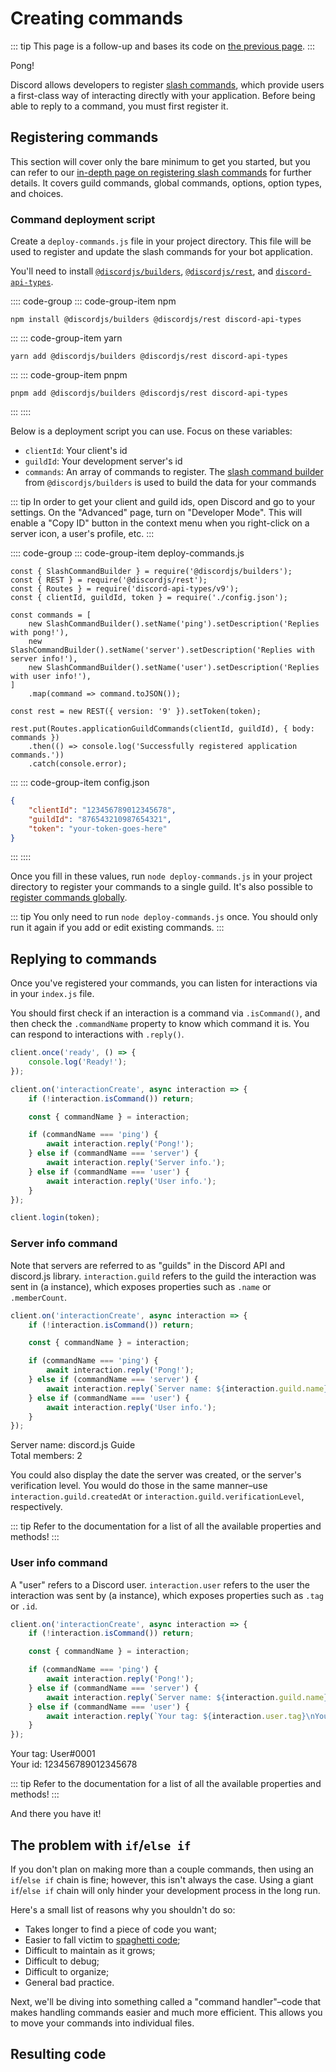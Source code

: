 # Creating commands

::: tip
This page is a follow-up and bases its code on [the previous page](/creating-your-bot/).
:::

<DiscordMessages>
	<DiscordMessage profile="bot">
		<template #interactions>
			<DiscordInteraction profile="user" :command="true">ping</DiscordInteraction>
		</template>
		Pong!
	</DiscordMessage>
</DiscordMessages>

Discord allows developers to register [slash commands](https://discord.com/developers/docs/interactions/application-commands), which provide users a first-class way of interacting directly with your application. Before being able to reply to a command, you must first register it.

## Registering commands

This section will cover only the bare minimum to get you started, but you can refer to our [in-depth page on registering slash commands](/interactions/slash-commands.md#registering-slash-commands) for further details. It covers guild commands, global commands, options, option types, and choices.

### Command deployment script

Create a `deploy-commands.js` file in your project directory. This file will be used to register and update the slash commands for your bot application.

You'll need to install [`@discordjs/builders`](https://github.com/discordjs/discord.js/tree/main/packages/builders), [`@discordjs/rest`](https://github.com/discordjs/discord.js/tree/main/packages/rest), and [`discord-api-types`](https://github.com/discordjs/discord-api-types/).

:::: code-group
::: code-group-item npm
```sh:no-line-numbers
npm install @discordjs/builders @discordjs/rest discord-api-types
```
:::
::: code-group-item yarn
```sh:no-line-numbers
yarn add @discordjs/builders @discordjs/rest discord-api-types
```
:::
::: code-group-item pnpm
```sh:no-line-numbers
pnpm add @discordjs/builders @discordjs/rest discord-api-types
```
:::
::::

Below is a deployment script you can use. Focus on these variables:

- `clientId`: Your client's id
- `guildId`: Your development server's id
- `commands`: An array of commands to register. The [slash command builder](/popular-topics/builders.md#slash-command-builders) from `@discordjs/builders` is used to build the data for your commands

::: tip
In order to get your client and guild ids, open Discord and go to your settings. On the "Advanced" page, turn on "Developer Mode". This will enable a "Copy ID" button in the context menu when you right-click on a server icon, a user's profile, etc.
:::

:::: code-group
::: code-group-item deploy-commands.js
```js{4,6-11}
const { SlashCommandBuilder } = require('@discordjs/builders');
const { REST } = require('@discordjs/rest');
const { Routes } = require('discord-api-types/v9');
const { clientId, guildId, token } = require('./config.json');

const commands = [
	new SlashCommandBuilder().setName('ping').setDescription('Replies with pong!'),
	new SlashCommandBuilder().setName('server').setDescription('Replies with server info!'),
	new SlashCommandBuilder().setName('user').setDescription('Replies with user info!'),
]
	.map(command => command.toJSON());

const rest = new REST({ version: '9' }).setToken(token);

rest.put(Routes.applicationGuildCommands(clientId, guildId), { body: commands })
	.then(() => console.log('Successfully registered application commands.'))
	.catch(console.error);
```
:::
::: code-group-item config.json
```json {2-3}
{
	"clientId": "123456789012345678",
	"guildId": "876543210987654321",
	"token": "your-token-goes-here"
}
```
:::
::::

Once you fill in these values, run `node deploy-commands.js` in your project directory to register your commands to a single guild. It's also possible to [register commands globally](/interactions/slash-commands.md#global-commands).

::: tip
You only need to run `node deploy-commands.js` once. You should only run it again if you add or edit existing commands.
:::

## Replying to commands

Once you've registered your commands, you can listen for interactions via <DocsLink path="class/Client?scrollTo=e-interactionCreate" /> in your `index.js` file.

You should first check if an interaction is a command via <DocsLink path="class/Interaction?scrollTo=isCommand" type="method">`.isCommand()`</DocsLink>, and then check the <DocsLink path="class/CommandInteraction?scrollTo=commandName">`.commandName`</DocsLink> property to know which command it is. You can respond to interactions with <DocsLink path="class/CommandInteraction?scrollTo=reply">`.reply()`</DocsLink>.

```js {5-17}
client.once('ready', () => {
	console.log('Ready!');
});

client.on('interactionCreate', async interaction => {
	if (!interaction.isCommand()) return;

	const { commandName } = interaction;

	if (commandName === 'ping') {
		await interaction.reply('Pong!');
	} else if (commandName === 'server') {
		await interaction.reply('Server info.');
	} else if (commandName === 'user') {
		await interaction.reply('User info.');
	}
});

client.login(token);
```

### Server info command

Note that servers are referred to as "guilds" in the Discord API and discord.js library. `interaction.guild` refers to the guild the interaction was sent in (a <DocsLink path="class/Guild" /> instance), which exposes properties such as `.name` or `.memberCount`.

```js {9}
client.on('interactionCreate', async interaction => {
	if (!interaction.isCommand()) return;

	const { commandName } = interaction;

	if (commandName === 'ping') {
		await interaction.reply('Pong!');
	} else if (commandName === 'server') {
		await interaction.reply(`Server name: ${interaction.guild.name}\nTotal members: ${interaction.guild.memberCount}`);
	} else if (commandName === 'user') {
		await interaction.reply('User info.');
	}
});
```

<DiscordMessages>
	<DiscordMessage profile="bot">
		<template #interactions>
			<DiscordInteraction profile="user" :command="true">server</DiscordInteraction>
		</template>
		Server name: discord.js Guide
		<br />
		Total members: 2
	</DiscordMessage>
</DiscordMessages>

You could also display the date the server was created, or the server's verification level. You would do those in the same manner–use `interaction.guild.createdAt` or `interaction.guild.verificationLevel`, respectively.

::: tip
Refer to the <DocsLink path="class/Guild" /> documentation for a list of all the available properties and methods!
:::

### User info command

A "user" refers to a Discord user. `interaction.user` refers to the user the interaction was sent by (a <DocsLink path="class/User" /> instance), which exposes properties such as `.tag` or `.id`.

```js {11}
client.on('interactionCreate', async interaction => {
	if (!interaction.isCommand()) return;

	const { commandName } = interaction;

	if (commandName === 'ping') {
		await interaction.reply('Pong!');
	} else if (commandName === 'server') {
		await interaction.reply(`Server name: ${interaction.guild.name}\nTotal members: ${interaction.guild.memberCount}`);
	} else if (commandName === 'user') {
		await interaction.reply(`Your tag: ${interaction.user.tag}\nYour id: ${interaction.user.id}`);
	}
});
```

<DiscordMessages>
	<DiscordMessage profile="bot">
		<template #interactions>
			<DiscordInteraction profile="user" :command="true">user</DiscordInteraction>
		</template>
		Your tag: User#0001
		<br />
		Your id: 123456789012345678
	</DiscordMessage>
</DiscordMessages>

::: tip
Refer to the <DocsLink path="class/User" /> documentation for a list of all the available properties and methods!
:::

And there you have it!

## The problem with `if`/`else if`

If you don't plan on making more than a couple commands, then using an `if`/`else if` chain is fine; however, this isn't always the case. Using a giant `if`/`else if` chain will only hinder your development process in the long run.

Here's a small list of reasons why you shouldn't do so:

* Takes longer to find a piece of code you want;
* Easier to fall victim to [spaghetti code](https://en.wikipedia.org/wiki/Spaghetti_code);
* Difficult to maintain as it grows;
* Difficult to debug;
* Difficult to organize;
* General bad practice.

Next, we'll be diving into something called a "command handler"–code that makes handling commands easier and much more efficient. This allows you to move your commands into individual files.

## Resulting code

<ResultingCode />
